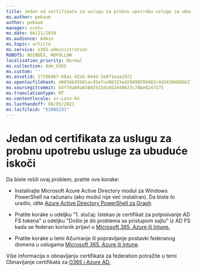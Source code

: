 ```yaml
---
title: Jedan od certifikata za uslugu za probnu upotrebu usluge za ubuduće iskoči
ms.author: pebaum
author: pebaum
manager: scotv
ms.date: 04/21/2020
ms.audience: Admin
ms.topic: article
ms.service: o365-administration
ROBOTS: NOINDEX, NOFOLLOW
localization_priority: Normal
ms.collection: Adm_O365
ms.custom: ''
ms.assetid: 172084b7-68a1-42a5-944d-2e871eaa2972
ms.openlocfilehash: d0658b05b81ac45e7ce80323ad29898599482c4d3430d886627af6e9f8d136f6
ms.sourcegitcommit: b5f7da89a650d2915dc652449623c78be6247175
ms.translationtype: MT
ms.contentlocale: sr-Latn-RS
ms.lasthandoff: 08/05/2021
ms.locfileid: "53985231"
---
```

# <a name="one-of-your-on-premises-federation-service-certificates-is-expiring"></a>Jedan od certifikata za uslugu za probnu upotrebu usluge za ubuduće iskoči

Da biste rešili ovaj problem, pratite ove korake:
  
- Instalirajte Microsoft Azure Active Directory modul za Windows PowerShell na računaru (ako modul nije već instaliran). Da biste to uradio, idite [Azure Active Directory PowerShell za Graph](https://docs.microsoft.com/powershell/azure/active-directory/install-adv2?view=azureadps-2.0)
    
- Pratite korake u odeljku "1. slučaj: Istekao je certifikat za potpisivanje AD FS tokena" u odeljku "Došlo je do problema sa pristupom sajtu" iz AD FS kada se federan korisnik prijavi u [Microsoft 365, Azure ili Intune.](https://support.microsoft.com/help/2713898/there-was-a-problem-accessing-the-site-error-from-ad-fs-when-a-federat)
    
- Pratite korake u temi Ažuriranje ili popravljanje postavki federanog domena u uslugama [Microsoft 365, Azure ili Intune](https://support.microsoft.com/help/2647048/how-to-update-or-repair-the-settings-of-a-federated-domain-in-office-3).
    
Više informacija o obnavljanju certifikata za federation potražite u temi Obnavljanje certifikata za [O365 i Azure AD.](https://docs.microsoft.com/azure/active-directory/connect/active-directory-aadconnect-o365-certs)
  

